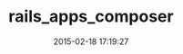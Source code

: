 ---
layout: post
title:  "rails_apps_composer"
repo:   "RailsApps/rails_apps_composer"
date:   2015-02-18 17:19:27
gemurl: http://github.com/RailsApps/rails_apps_composer
---